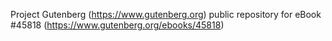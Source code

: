 Project Gutenberg (https://www.gutenberg.org) public repository for eBook #45818 (https://www.gutenberg.org/ebooks/45818)
